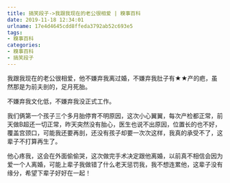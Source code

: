 ```yaml
---
title: 搞笑段子->我跟我现在的老公很相爱 | 糗事百科
date: 2019-11-18 12:34:01
urlname: 17e4d4645cdd8ffeda3792ab52c693e5
tags: 
- 糗事百科
categories:
- 糗事百科
- 搞笑段子
---
```

我跟我现在的老公很相爱，他不嫌弃我离过婚，不嫌弃我肚子有★★产的疤，虽然那是为前夫剖的，足月死胎。

不嫌弃我文化低，不嫌弃我没正式工作。

我们俩第一个孩子三个多月胎停育不明原因，这次小心翼翼，每次产检都正常，前天做B超还一切正常，昨天突然没有胎心，医生也说不出原因，位置长的也不好，覆盖宫颈口，可能我还要再剖，还没有孩子却要一次次这样，我真的承受不了，这辈子不打算再生了。

他心疼我，这会在外面偷偷哭，这次做完手术决定跟他离婚，以前真不相信会因为爱一个人离婚，可能上辈子我做错了什么老天惩罚我，我不想连累他，这辈子没有缘分，希望下辈子好好在一起！


